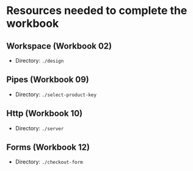 # Resources needed to complete the workbook

## Workspace (Workbook 02)

- Directory: `./design`

## Pipes (Workbook 09)

- Directory: `./select-product-key`

## Http (Workbook 10)

- Directory: `./server`

## Forms (Workbook 12)

- Directory: `./checkout-form`

